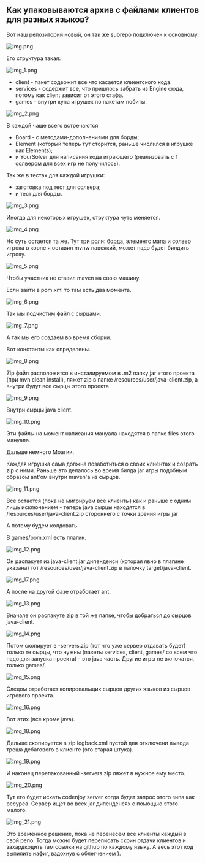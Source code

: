 Как упаковываются архив с файлами клиентов для разных языков?
--------------
Вот наш репозиторий новый, он так же subrepo подключен к основному.

![img.png](img.png)

Его структура такая:

![img_1.png](img_1.png)

- client - пакет содержит все что касается клиентского кода.
- services - содержит все, что пришлось забрать из Engine сюда, потому как client зависит от этого стафа.
- games - внутри купа игрушек по пакетам побиты.

![img_2.png](img_2.png)

В каждой чаще всего встречаются
- Board - с методами-дополнениями для борды;
- Element (который теперь тут сторится, раньше числился в игрушке как Elements);
- и YourSolver для написания кода играющего (реализовать с 1 солвером для всех игр не получилось).

Так же в тестах для каждой игрушки:
- заготовка под тест для солвера;
- и тест для борды.

![img_3.png](img_3.png)

Иногда для некоторых игрушек, структура чуть меняется.

![img_4.png](img_4.png)

Но суть остается та же. Тут три роли: борда, элементс мапа и солвер игрока
в корне я оставил mvnw навсякий, может надо будет билдить игроку.

![img_5.png](img_5.png)

Чтобы участник не ставил maven на свою машину.

Если зайти в pom.xml то там есть два момента.

![img_6.png](img_6.png)

Так мы подчистим файл с сырцами.

![img_7.png](img_7.png)

А так мы его создаем во время сборки.

Вот константы как определены.

![img_8.png](img_8.png)

Zip файл расположится в инсталируемом в .m2 папку jar этого проекта (при mvn clean install), ляжет zip в папке /resources/user/java-client.zip, а внутри будут все сырцы этого проекта

![img_9.png](img_9.png)

Внутри сырцы java client.

![img_10.png](img_10.png)

Эти файлы на момент написания мануала находятся в папке files этого мануала.

Дальше немного Моагии.

Каждая игрушка сама должна позаботиться о своих клиентах и созрать zip с ними. Раньше это делалось во время билда jar игры подобным образом ant'ом внутри maven'а из сырцов.

![img_11.png](img_11.png)

Все остается (пока не мигрируем все клиенты) как и раньше с одним лишь исключением - теперь java сырцы находятся в /resources/user/java-client.zip стороннего с точки зрения игры jar

А потому будем колдовать.

В games/pom.xml есть плагин.

![img_12.png](img_12.png)

Он распакует из java-client.jar дипенденси (которая явно в плагине указана) тот /resources/user/java-client.zip в папочку target/java-client.

![img_17.png](img_17.png)

А после на другой фазе отработает ant.

![img_13.png](img_13.png)

Вначале он распакуте zip в той же папке, чтобы добраться до сырцов java-client.

![img_14.png](img_14.png)

Потом скопирует в <game>-servers.zip (тот что уже сервер отдавать будет) только те сырцы, что нужны (пакеты services, client, games/<game> со всем что надо для запуска проекта) - это java часть. Другие игры не включатся, только games/<game>.

![img_15.png](img_15.png)

Следом отработает копировальщик сырцов других языков из сырцов игрового проекта.

![img_16.png](img_16.png)

Вот этих (все кроме java).

![img_18.png](img_18.png)

Дальше скопируется в zip logback.xml пустой для отключени вывода треша дебагового в клиенте (это старая штука).

![img_19.png](img_19.png)

И наконец перепакованный <game>-servers.zip ляжет в нужное ему место. 

![img_20.png](img_20.png)

Тут его будет искать codenjoy server когда будет запрос этого зипа как ресурса. Сервер ищет во всех jar дипенденсях с помощью этого малого.

![img_21.png](img_21.png)

Это временное решение, пока не перенесем все клиенты каждый в свой репо. Тогда можно будет переписать скрин отдачи клиентов и захардкодить там ссылки на github по каждому языку. А весь этот код выпилить нафиг, вздохнув с облегчением ).


